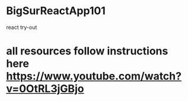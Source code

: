 # BigSurReactApp101
react try-out 


# all resources follow instructions here https://www.youtube.com/watch?v=0OtRL3jGBjo
